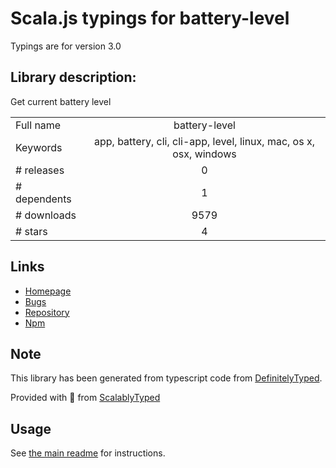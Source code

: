 
# Scala.js typings for battery-level

Typings are for version 3.0

## Library description:
Get current battery level

|                    |                 |
| ------------------ | :-------------: |
| Full name          | battery-level |
| Keywords           | app, battery, cli, cli-app, level, linux, mac, os x, osx, windows |
| # releases         | 0 |
| # dependents       | 1 |
| # downloads        | 9579 |
| # stars            | 4 |

## Links
- [Homepage](https://github.com/gillstrom/battery-level#readme)
- [Bugs](https://github.com/gillstrom/battery-level/issues)
- [Repository](https://github.com/gillstrom/battery-level)
- [Npm](https://www.npmjs.com/package/battery-level)
    


## Note
This library has been generated from typescript code from [DefinitelyTyped](https://definitelytyped.org).

Provided with :purple_heart: from [ScalablyTyped](https://github.com/oyvindberg/ScalablyTyped)

## Usage
See [the main readme](../../readme.md) for instructions.


